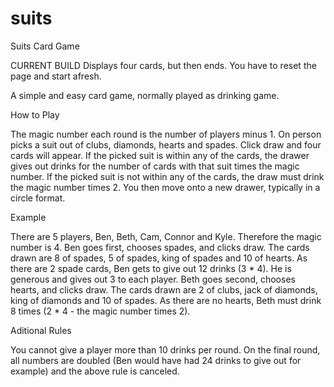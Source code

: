 # suits
Suits Card Game

CURRENT BUILD
Displays four cards, but then ends. You have to reset the page and start afresh.

A simple and easy card game, normally played as drinking game.

How to Play

The magic number each round is the number of players minus 1.
On person picks a suit out of clubs, diamonds, hearts and spades.
Click draw and four cards will appear.
If the picked suit is within any of the cards, the drawer gives out drinks for the number of cards with that suit times the magic number.
If the picked suit is not within any of the cards, the draw must drink the magic number times 2.
You then move onto a new drawer, typically in a circle format.

Example

There are 5 players, Ben, Beth, Cam, Connor and Kyle. Therefore the magic number is 4.
Ben goes first, chooses spades, and clicks draw.
The cards drawn are 8 of spades, 5 of spades, king of spades and 10 of hearts.
As there are 2 spade cards, Ben gets to give out 12 drinks (3 * 4).
He is generous and gives out 3 to each player.
Beth goes second, chooses hearts, and clicks draw.
The cards drawn are 2 of clubs, jack of diamonds, king of diamonds and 10 of spades.
As there are no hearts, Beth must drink 8 times (2 * 4 - the magic number times 2).

Aditional Rules

You cannot give a player more than 10 drinks per round.
On the final round, all numbers are doubled (Ben would have had 24 drinks to give out for example) and the above rule is canceled.
